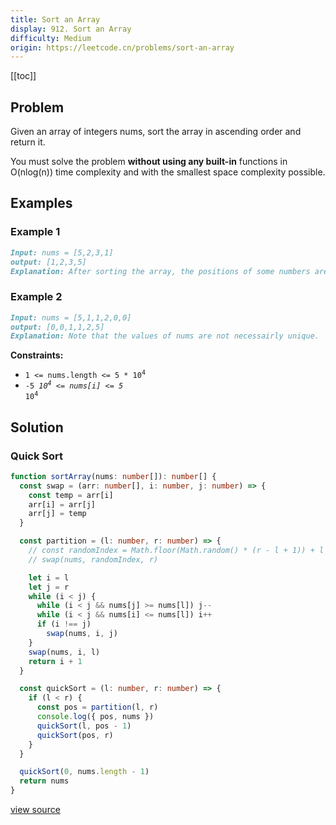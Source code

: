 ```yaml
---
title: Sort an Array
display: 912. Sort an Array
difficulty: Medium
origin: https://leetcode.cn/problems/sort-an-array
---
```


[[toc]]

## Problem

Given an array of integers nums, sort the array in ascending order and return it.

You must solve the problem **without using any built-in** functions in O(nlog(n)) time complexity and with the smallest space complexity possible.

## Examples

### Example 1

```md
Input: nums = [5,2,3,1]
output: [1,2,3,5]
Explanation: After sorting the array, the positions of some numbers are not changed (for example, 2 and 3), while the positions of other numbers are changed (for example, 1 and 5).
```

### Example 2

```md
Input: nums = [5,1,1,2,0,0]
output: [0,0,1,1,2,5]
Explanation: Note that the values of nums are not necessairly unique.
```

**Constraints:**

- <code>1 <= nums.length <= 5 * 10<sup>4</sup></code>
- <code>-5 *10<sup>4</sup> <= nums[i] <= 5* 10<sup>4</sup></code>

## Solution

### Quick Sort

```ts
function sortArray(nums: number[]): number[] {
  const swap = (arr: number[], i: number, j: number) => {
    const temp = arr[i]
    arr[i] = arr[j]
    arr[j] = temp
  }

  const partition = (l: number, r: number) => {
    // const randomIndex = Math.floor(Math.random() * (r - l + 1)) + l
    // swap(nums, randomIndex, r)

    let i = l
    let j = r
    while (i < j) {
      while (i < j && nums[j] >= nums[l]) j--
      while (i < j && nums[i] <= nums[l]) i++
      if (i !== j)
        swap(nums, i, j)
    }
    swap(nums, i, l)
    return i + 1
  }

  const quickSort = (l: number, r: number) => {
    if (l < r) {
      const pos = partition(l, r)
      console.log({ pos, nums })
      quickSort(l, pos - 1)
      quickSort(pos, r)
    }
  }

  quickSort(0, nums.length - 1)
  return nums
}
```

[view source](https://leetcode.cn/problems/sort-an-array)
